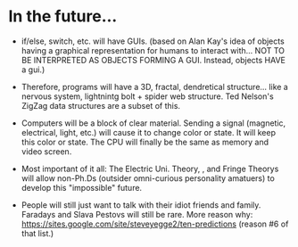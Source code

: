 
In the future...
================

  * if/else, switch, etc. will have GUIs. (based on
      Alan Kay's idea of objects having a graphical
      representation for humans to interact with...
      NOT TO BE INTERPRETED AS OBJECTS FORMING A
      GUI. Instead, objects HAVE a gui.)
  * Therefore, programs will have a 3D, fractal,
    dendretical structure... like a nervous system,
    lightnintg bolt + spider web structure.
    Ted Nelson's ZigZag data structures are a subset
    of this.
  * Computers will be a block of clear material.
    Sending a signal (magnetic, electrical, light,
    etc.) will cause it to change color or state.
    It will keep this color or state. The CPU
    will finally be the same as memory and video
    screen.
  * Most important of it all: The Electric Uni.
    Theory, , and Fringe Theorys will allow non-Ph.Ds
    (outsider omni-curious personality amatuers)
    to develop this "impossible" future.

  * People will still just want to talk with their idiot
    friends and family. Faradays and Slava Pestovs will
    still be rare.  More reason why:
    https://sites.google.com/site/steveyegge2/ten-predictions
    (reason #6 of that list.)

